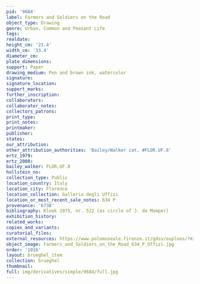 ```yaml
---
pid: '9684'
label: Farmers and Soldiers on the Road
object_type: Drawing
genre: Urban, Common and Peasant Life
tags: 
realdate: 
height_cm: '21.4'
width_cm: '33.4'
diameter_cm: 
plate_dimensions: 
support: Paper
drawing_medium: Pen and brown ink, watercolor
signature: 
signature_location: 
support_marks: 
further_inscription: 
collaborators: 
collaborator_notes: 
collectors_patrons: 
print_type: 
print_notes: 
printmaker: 
publisher: 
states: 
our_attribution: 
other_attribution_authorities: 'Bailey/Walker cat. #FLOR.UF.8'
ertz_1979: 
ertz_2008: 
bailey_walker: FLOR.UF.8
hollstein_no: 
collection_type: Public
location_country: Italy
location_city: Florence
location_collection: Galleria degli Uffizi
location_or_most_recent_sale_notes: 634 P
provenance: '6738'
bibliography: Kloek 1975, nr. 522 (as circle of J. de Momper)
exhibition_history: 
related_works: 
copies_and_variants: 
curatorial_files: 
external_resources: https://www.polomuseale.firenze.it/gdsu/euploos/?#/autori:@526f875b8a36c410ec80372e;634;;P
object_image: Farmers_and_Soldiers_on_the_Road_634_P_Uffizi.jpg
order: '1016'
layout: brueghel_item
collection: brueghel
thumbnail: 
full: img/derivatives/simple/9684/full.jpg
---
```

